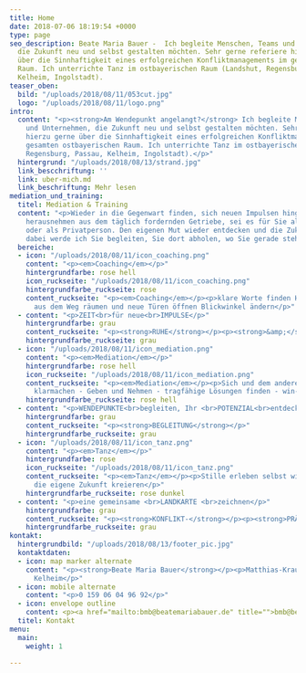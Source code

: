 ```yaml
---
title: Home
date: 2018-07-06 18:19:54 +0000
type: page
seo_description: Beate Maria Bauer -  Ich begleite Menschen, Teams und Unternehmen,
  die Zukunft neu und selbst gestalten möchten. Sehr gerne referiere hierzu gerne
  über die Sinnhaftigkeit eines erfolgreichen Konfliktmanagements im gesamten ostbayerischen
  Raum. Ich unterrichte Tanz im ostbayerischen Raum (Landshut, Regensburg, Passau,
  Kelheim, Ingolstadt).
teaser_oben:
  bild: "/uploads/2018/08/11/053cut.jpg"
  logo: "/uploads/2018/08/11/logo.png"
intro:
  content: "<p><strong>Am Wendepunkt angelangt?</strong> Ich begleite Menschen, Teams
    und Unternehmen, die Zukunft neu und selbst gestalten möchten. Sehr gerne referiere
    hierzu gerne über die Sinnhaftigkeit eines erfolgreichen Konfliktmanagements im
    gesamten ostbayerischen Raum. Ich unterrichte Tanz im ostbayerischen Raum (Landshut,
    Regensburg, Passau, Kelheim, Ingolstadt).</p>"
  hintergrund: "/uploads/2018/08/13/strand.jpg"
  link_bescchriftung: ''
  link: uber-mich.md
  link_beschriftung: Mehr lesen
mediation_und_training:
  titel: Mediation & Training
  content: "<p>Wieder in die Gegenwart finden, sich neuen Impulsen hingeben, sich
    herausnehmen aus dem täglich fordernden Getriebe, sei es für Sie als Unternehmerin
    oder als Privatperson. Den eigenen Mut wieder entdecken und die Zukunft neu erdenken,
    dabei werde ich Sie begleiten, Sie dort abholen, wo Sie gerade stehen.</p>"
  bereiche:
  - icon: "/uploads/2018/08/11/icon_coaching.png"
    content: "<p><em>Coaching</em></p>"
    hintergrundfarbe: rose hell
    icon_ruckseite: "/uploads/2018/08/11/icon_coaching.png"
    hintergrundfarbe_ruckseite: rose
    content_ruckseite: "<p><em>Coaching</em></p><p>klare Worte finden Hindernisse
      aus dem Weg räumen und neue Türen öffnen Blickwinkel ändern</p>"
  - content: "<p>ZEIT<br>für neue<br>IMPULSE</p>"
    hintergrundfarbe: grau
    content_ruckseite: "<p><strong>RUHE</strong></p><p><strong>&amp;</strong></p><p><strong>BEWEGUNG</strong></p>"
    hintergrundfarbe_ruckseite: grau
  - icon: "/uploads/2018/08/11/icon_mediation.png"
    content: "<p><em>Mediation</em></p>"
    hintergrundfarbe: rose hell
    icon_ruckseite: "/uploads/2018/08/11/icon_mediation.png"
    content_ruckseite: "<p><em>Mediation</em></p><p>Sich und dem anderen eigene Standpunkte
      klarmachen - Geben und Nehmen - tragfähige Lösungen finden - win-win-win</p>"
    hintergrundfarbe_ruckseite: rose hell
  - content: "<p>WENDEPUNKTE<br>begleiten, Ihr <br>POTENZIAL<br>entdecken</p>"
    hintergrundfarbe: grau
    content_ruckseite: "<p><strong>BEGLEITUNG</strong></p>"
    hintergrundfarbe_ruckseite: grau
  - icon: "/uploads/2018/08/11/icon_tanz.png"
    content: "<p><em>Tanz</em></p>"
    hintergrundfarbe: rose
    icon_ruckseite: "/uploads/2018/08/11/icon_tanz.png"
    content_ruckseite: "<p><em>Tanz</em></p><p>Stille erleben selbst wirksam werden
      die eigene Zukunft kreieren</p>"
    hintergrundfarbe_ruckseite: rose dunkel
  - content: "<p>eine gemeinsame <br>LANDKARTE <br>zeichnen</p>"
    hintergrundfarbe: grau
    content_ruckseite: "<p><strong>KONFLIKT-</strong></p><p><strong>PRÄVENTION</strong></p>"
    hintergrundfarbe_ruckseite: grau
kontakt:
  hintergrundbild: "/uploads/2018/08/13/footer_pic.jpg"
  kontaktdaten:
  - icon: map marker alternate
    content: "<p><strong>Beate Maria Bauer</strong></p><p>Matthias-Kraus-Gasse 17<br>93309
      Kelheim</p>"
  - icon: mobile alternate
    content: "<p>0 159 06 04 96 92</p>"
  - icon: envelope outline
    content: <p><a href="mailto:bmb@beatemariabauer.de" title="">bmb@beatemariabauer.de</a></p>
  titel: Kontakt
menu:
  main:
    weight: 1

---
```

